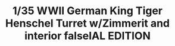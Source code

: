 ---
title: "1/35 WWII German King Tiger Henschel Turret w/Zimmerit and interior falseIAL EDITION"
price: "TBA" 
desc: "Maketa"
img_path: "/assets/img/TAKO2045S.jpg"
brand: "N/A"
available: false
special_offer: false
new: false
soon: false
cat: "010000"
subcat: "013100"
subsubcat: "N/A"
sifra: "TAKO2045S"
---